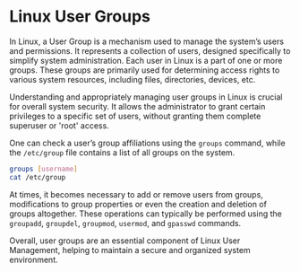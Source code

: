 # Linux User Groups

In Linux, a User Group is a mechanism used to manage the system’s users and permissions. It represents a collection of users, designed specifically to simplify system administration. Each user in Linux is a part of one or more groups. These groups are primarily used for determining access rights to various system resources, including files, directories, devices, etc.

Understanding and appropriately managing user groups in Linux is crucial for overall system security. It allows the administrator to grant certain privileges to a specific set of users, without granting them complete superuser or 'root' access.

One can check a user’s group affiliations using the `groups` command, while the `/etc/group` file contains a list of all groups on the system.

```bash
groups [username]
cat /etc/group
```

At times, it becomes necessary to add or remove users from groups, modifications to group properties or even the creation and deletion of groups altogether. These operations can typically be performed using the `groupadd`, `groupdel`, `groupmod`, `usermod`, and `gpasswd` commands.

Overall, user groups are an essential component of Linux User Management, helping to maintain a secure and organized system environment.
